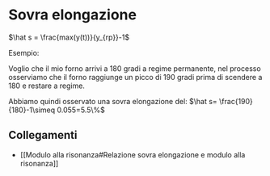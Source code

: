 # Sovra elongazione

$\hat s = \frac{max(y(t))}{y_{rp}}-1$

Esempio:

Voglio che il mio forno arrivi a 180 gradi a regime permanente, nel processo osserviamo che il forno raggiunge un picco di 190 gradi prima di scendere a 180 e restare a regime.

Abbiamo quindi osservato una sovra elongazione del: $\hat s= \frac{190}{180}-1\simeq 0.055=5.5\%$﻿

## Collegamenti
- [[Modulo alla risonanza#Relazione sovra elongazione e modulo alla risonanza]]
